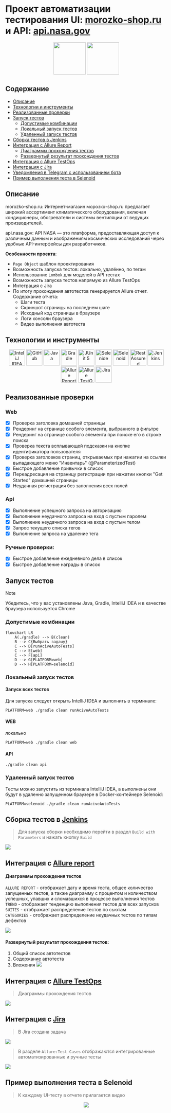 <h1>Проект автоматизации тестирования UI:
<a target="_blank" href="https://www.morozko-shop.ru/"> morozko-shop.ru </a>
и API:
<a target="_blank" href="https://api.nasa.gov/"> api.nasa.gov </a> 
</h1>

<p align="center">
<img height="100" src="images/logo/morozko.png"  > <img height="100" src="images/logo/nasa.png">
</p>

## Содержание
+ [Описание](#Описание)
+ [Технологии и инструменты](#Технологии-и-инструменты)
+ [Реализованные проверки](#Реализованные-проверки)
+ [Запуск тестов](#Запуск-тестов)
    + [Допустимые комбинации](#Допустимые-комбинации)
    + [Локальный запуск тестов](#Локальный-запуск-тестов)
    + [Удаленный запуск тестов](#Удаленный-запуск-тестов)
+ [Cборка тестов в Jenkins](#Cборка-тестов-в-Jenkins)
+ [Интеграция с Allure Report](#интеграция-с-allure-report)
    + [Диаграммы прохождения тестов](#Диаграммы-прохождения-тестов)
    + [Развернутый результат прохождения тестов](#Развернутый-результат-прохождения-тестов)
+ [Интеграция с Allure TestOps](#Интеграция-с-Allure-TestOps)
+ [Интеграция с Jira](#Интеграция-с-Jira)
+ [Уведомления в Telegram с использованием бота](#Уведомления-в-Telegram-с-использованием-бота)
+ [Пример выполнения теста в Selenoid](#Пример-выполнения-теста-в-Selenoid)


## Описание
morozko-shop.ru: Интернет-магазин морозко-shop.ru предлагает широкий ассортимент климатического оборудования, включая кондиционеры, обогреватели и системы вентиляции от ведущих производителей.

api.nasa.gov: API NASA — это платформа, предоставляющая доступ к различным данным и изображениям космических исследований через удобные API-интерфейсы для разработчиков. <br/>

**Особенности проекта**:
- `Page Object` шаблон проектирования
- Возможность запуска тестов: локально, удалённо, по тегам
- Использование `Lombok` для моделей в API тестах
- Возможность запуска тестов напрямую из Allure TestOps
- Интеграция с Jira
- По итогу прохождения автотестов генерируется Allure отчет. Содержание отчета:
    - Шаги теста
    - Скриншот страницы на последнем шаге
    - Исходный код страницы в браузере
    - Логи консоли браузера
    - Видео выполнения автотеста

## Технологии и инструменты

<div align="center">
<a href="https://www.jetbrains.com/idea/"><img alt="InteliJ IDEA" height="50" src="images/logo/Idea.svg" width="50"/></a>
<a href="https://github.com/"><img alt="GitHub" height="50" src="images/logo/GitHub.svg" width="50"/></a>  
<a href="https://www.java.com/"><img alt="Java" height="50" src="images/logo/Java.svg" width="50"/></a>
<a href="https://gradle.org/"><img alt="Gradle" height="50" src="images/logo/Gradle.svg" width="50"/></a>  
<a href="https://junit.org/junit5/"><img alt="JUnit 5" height="50" src="images/logo/Junit5.svg" width="50"/></a>
<a href="https://selenide.org/"><img alt="Selenide" height="50" src="images/logo/Selenide.svg" width="50"/></a>
<a href="https://aerokube.com/selenoid/"><img alt="Selenoid" height="50" src="images/logo/Selenoid.svg" width="50"/></a>
<a href="https://rest-assured.io/"><img alt="RestAssured" height="50" src="images/logo/RestAssured.svg" width="50"/></a>
<a href="https://www.jenkins.io/"><img alt="Jenkins" height="50" src="images/logo/Jenkins.svg" width="50"/></a>
<a href="https://github.com/allure-framework/"><img alt="Allure Report" height="50" src="images/logo/Allure.svg" width="50"/></a>
<a href="https://qameta.io/"><img alt="Allure TestOps" height="50" src="images/logo/Allure_TO.svg" width="50"/></a>
<a href="https://www.atlassian.com/software/jira"><img alt="Jira" height="50" src="images/logo/Jira.svg" width="50"/></a>  
</div>

## Реализованные проверки
### Web
- [x] Проверка заголовка домашней страницы
- [x] Рендеринг на странице особого элемента, выбранного в фильтре
- [x] Рендеринг на странице особого элемента при поиске его в строке поиска
- [x] Проверка текста всплывающей подсказки на кнопке идентификатора пользователя
- [x] Проверка заголовков страниц, открываемых при нажатии на ссылки выпадающего меню "Инвентарь" (@ParameterizedTest)
- [x] Быстрое добавление привычки в список
- [x] Переадресация на страницу регистрации при нажатии кнопки "Get Started" домашней страницы
- [x] Неудачная регистрация без заполнения всех полей

### Api
- [x] Выполнение успешного запроса на авторизацию
- [x] Выполнение неудачного запроса на вход с пустым паролем
- [x] Выполнение неудачного запроса на вход с пустым телом
- [x] Запрос текущего списка тегов
- [x] Выполнение запроса на удаление тега

### Ручные проверки:
- [x] Быстрое добавление ежедневного дела в список
- [x] Быстрое добавление награды в список

## Запуск тестов
> [!NOTE]
> Убедитесь, что у вас установлены Java, Gradle, IntelliJ IDEA и в качестве браузера используется Chrome
>

### Допустимые комбинации

```mermaid 
flowchart LR
    A(./gradle) --> B(clean)
    B --> C{Выбрать задачу}
    C --> D[runAciveAutoTests]
    C --> E[web]
    C --> F[api]
    D --> G[PLATFORM=web]
    D --> H[PLATFORM=selenoid]
```

### Локальный запуск тестов
#### Запуск всех тестов

Для запуска следует открыть IntelliJ IDEA и выполнить в терминале:
```
PLATFORM=web ./gradle clean runAciveAutoTests
```

#### WEB

локально
```
PLATFORM=web ./gradle clean web
```

#### API
```
./gradle clean api
```

### Удаленный запуск тестов
Тесты можно запустить из терминала IntelliJ IDEA, а выполнены они будут в удаленно запущенном браузере в Docker-контейнере Selenoid:

```
PLATFORM=selenoid ./gradle clean runAciveAutoTests
```

## Cборка тестов в <b><a target="_blank" href="https://jenkins.autotests.cloud/job/C22-VadimSolonin-habitica-project/">Jenkins</a></b>

>Для запуска сборки необходимо перейти в раздел `Build with Parameters` и нажать кнопку `Build`

<img src="images/screenshots/jenkins-project.png">

## Интеграция с <b><a target="_blank" href="https://jenkins.autotests.cloud/job/C22-VadimSolonin-habitica-project/13/allure/">Allure report</a></b>
#### Диаграммы прохождения тестов
`ALLURE REPORT` - отображает дату и время теста, общее количество запущенных тестов, а также диаграмму с процентом и количеством успешных, упавших и сломавшихся в процессе выполнения тестов <br/>
`TREND` - отображает тенденцию выполнения тестов для всех запусков <br/>
`SUITES` - отображает распределение тестов по сьютам <br/>
`CATEGORIES` - отображает распределение неудачных тестов по типам дефектов

<img src="images/screenshots/allure-main-report.png">

#### Развернутый результат прохождения тестов:
1. Общий список автотестов
2. Содержание автотеста
3. Вложения
   <img src="images/screenshots/allure-suites.png">


## Интеграция с <b><a target="_blank" href="https://allure.autotests.cloud/project/3876/dashboards">Allure TestOps</a></b>

>Диаграммы прохождения тестов
>
<img src="images/screenshots/allure-testops-dashboards.png">

## Интеграция с <b><a target="_blank" href="https://jira.autotests.cloud/browse/HOMEWORK-1005">Jira</a></b>

>В Jira создана задача
>
<img src="images/screenshots/jira-integration.png">

>В разделе `Allure:Test Cases` отображаются интегрированные автоматизированные и ручные тесты
<img src="images/screenshots/jira-with-allure-test-cases.png">

## Пример выполнения теста в Selenoid

> К каждому UI-тесту в отчете прилагается видео
<p align="center">
  <img src="images/video/ui-test.mp4">
</p>